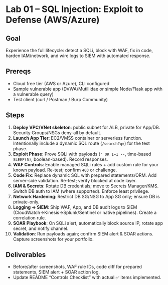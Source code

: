# Lab 01 – SQL Injection: Exploit to Defense (AWS/Azure)

## Goal
Experience the full lifecycle: detect a SQLi, block with WAF, fix in code, harden IAM/network, and wire logs to SIEM with automated response.

## Prereqs
- Cloud free tier (AWS or Azure), CLI configured
- Sample vulnerable app (DVWA/Mutillidae or simple Node/Flask app with a vulnerable query)
- Test client (curl / Postman / Burp Community)

## Steps
1. **Deploy VPC/VNet skeleton**: public subnet for ALB, private for App/DB. Security Groups/NSGs deny-all by default.
2. **Launch App Tier**: EC2/VMSS container or serverless function. Intentionally include a dynamic SQL route (`/search?q=`) for the test phase.
3. **Exploit Phase**: Prove SQLi with payloads (`' OR 1=1 --`, time-based `SLEEP(5)`, boolean-based). Record responses.
4. **WAF Controls**: Enable managed SQLi rules + add custom rule for your known payload. Re-test; confirm `403` or challenge.
5. **Code Fix**: Replace dynamic SQL with prepared statements/ORM. Add server-side validation. Re-test; verify blocked at code layer.
6. **IAM & Secrets**: Rotate DB credentials; move to Secrets Manager/KMS. Switch DB auth to IAM (where supported). Enforce least privilege.
7. **Network Hardening**: Restrict DB SG/NSG to App SG only; ensure DB is private-only.
8. **Logging → SIEM**: Ship WAF, App, and DB audit logs to SIEM (CloudWatch→Kinesis→Splunk/Sentinel or native pipelines). Create a correlation rule.
9. **SOAR Playbook**: On SQLi alert, automatically block source IP, rotate app secret, and notify channel.
10. **Validation**: Run payloads again; confirm SIEM alert & SOAR actions. Capture screenshots for your portfolio.

## Deliverables
- Before/after screenshots, WAF rule IDs, code diff for prepared statements, SIEM alert + SOAR action log.
- Update README “Controls Checklist” with actual ✅ items implemented.
